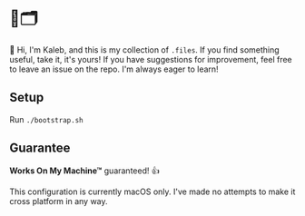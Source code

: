 # 🔵🗂

👋 Hi, I'm Kaleb, and this is my collection of `.files`. If you find something useful, take it, it's yours! If you have suggestions for improvement, feel free to leave an issue on the repo.  I'm always eager to learn!

## Setup

Run `./bootstrap.sh`

## Guarantee

**Works On My Machine™** guaranteed! 👍

This configuration is currently macOS only. I've made no attempts to make it cross platform in any way.
